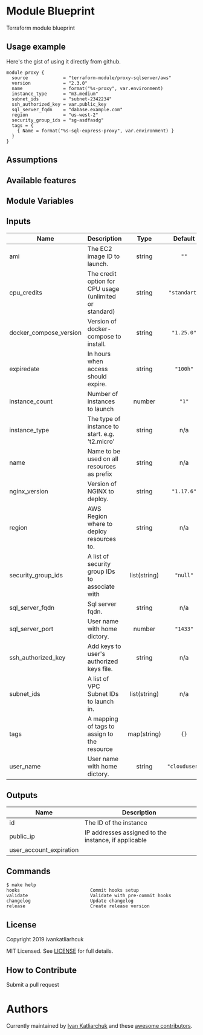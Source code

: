 # Module Blueprint

Terraform module blueprint

## Usage example

Here's the gist of using it directly from github.

```hcl
module proxy {
  source             = "terraform-module/proxy-sqlserver/aws"
  version            = "2.3.0"
  name               = format("%s-proxy", var.environment)
  instance_type      = "m3.medium"
  subnet_ids         = "subnet-2342234"
  ssh_authorized_key = var.public_key
  sql_server_fqdn    = "dabase.example.com"
  region             = "us-west-2"
  security_group_ids = "sg-asdfasdg"
  tags = {
    { Name = format("%s-sql-express-proxy", var.environment) }
  }
}
```

## Assumptions

## Available features

## Module Variables

<!-- BEGINNING OF PRE-COMMIT-TERRAFORM DOCS HOOK -->
## Inputs

| Name | Description | Type | Default | Required |
|------|-------------|:----:|:-----:|:-----:|
| ami | The EC2 image ID to launch. | string | `""` | no |
| cpu\_credits | The credit option for CPU usage \(unlimited or standard\) | string | `"standart"` | no |
| docker\_compose\_version | Version of docker-compose to install. | string | `"1.25.0"` | no |
| expiredate | In hours when access should expire. | string | `"100h"` | no |
| instance\_count | Number of instances to launch | number | `"1"` | no |
| instance\_type | The type of instance to start. e.g. 't2.micro' | string | n/a | yes |
| name | Name to be used on all resources as prefix | string | n/a | yes |
| nginx\_version | Version of NGINX to deploy. | string | `"1.17.6"` | no |
| region | AWS Region where to deploy resources to. | string | n/a | yes |
| security\_group\_ids | A list of security group IDs to associate with | list(string) | `"null"` | no |
| sql\_server\_fqdn | Sql server fqdn. | string | n/a | yes |
| sql\_server\_port | User name with home dictory. | number | `"1433"` | no |
| ssh\_authorized\_key | Add keys to user's authorized keys file. | string | n/a | yes |
| subnet\_ids | A list of VPC Subnet IDs to launch in. | list(string) | n/a | yes |
| tags | A mapping of tags to assign to the resource | map(string) | `{}` | no |
| user\_name | User name with home dictory. | string | `"clouduser"` | no |

## Outputs

| Name | Description |
|------|-------------|
| id | The ID of the instance |
| public\_ip | IP addresses assigned to the instance, if applicable |
| user\_account\_expiration |  |

<!-- END OF PRE-COMMIT-TERRAFORM DOCS HOOK -->

## Commands

<!-- START makefile-doc -->
```
$ make help
hooks                          Commit hooks setup
validate                       Validate with pre-commit hooks
changelog                      Update changelog
release                        Create release version
```
<!-- END makefile-doc -->


## License

Copyright 2019 ivankatliarhcuk

MIT Licensed. See [LICENSE](./LICENSE) for full details.

## How to Contribute

Submit a pull request

# Authors

Currently maintained by [Ivan Katliarchuk](https://github.com/ivankatliarchuk) and these [awesome contributors](https://github.com/terraform-module/terraform-module-blueprint/graphs/contributors).
